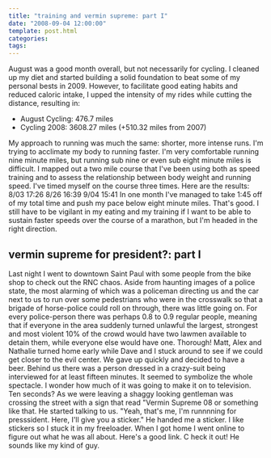 ```yaml
---
title: "training and vermin supreme: part I"
date: "2008-09-04 12:00:00"
template: post.html
categories: 
tags: 
---
```


August was a good month overall, but not necessarily for cycling. I cleaned up my diet and started building a solid foundation to beat some of my personal bests in 2009. However, to facilitate good eating habits and reduced caloric intake, I upped the intensity of my rides while cutting the distance, resulting in: 

- August Cycling: 476.7 miles 
- Cycling 2008: 3608.27 miles (+510.32 miles from 2007) 

My approach to running was much the same: shorter, more intense runs. I'm trying to acclimate my body to running faster. I'm very comfortable running nine minute miles, but running sub nine or even sub eight minute miles is difficult. I mapped out a two mile course that I've been using both as speed training and to assess the relationship between body weight and running speed. I've timed myself on the course three times. Here are the results: 8/03 17:26 8/26 16:39 9/04 15:41 In one month I've managed to take 1:45 off of my total time and push my pace below eight minute miles. That's good. I still have to be vigilant in my eating and my training if I want to be able to sustain faster speeds over the course of a marathon, but I'm headed in the right direction. 

## vermin supreme for president?: part I 

Last night I went to downtown Saint Paul with some people from the bike shop to check out the RNC chaos. Aside from haunting images of a police state, the most alarming of which was a policeman directing us and the car next to us to run over some pedestrians who were in the crosswalk so that a brigade of horse-police could roll on through, there was little going on. For every police-person there was perhaps 0.8 to 0.9 regular people, meaning that if everyone in the area suddenly turned unlawful the largest, strongest and most violent 10% of the crowd would have two lawmen available to detain them, while everyone else would have one. Thorough! Matt, Alex and Nathalie turned home early while Dave and I stuck around to see if we could get closer to the evil center. We gave up quickly and decided to have a beer. Behind us there was a person dressed in a crazy-suit being interviewed for at least fifteen minutes. It seemed to symbolize the whole spectacle. I wonder how much of it was going to make it on to television. Ten seconds? As we were leaving a shaggy looking gentleman was crossing the street with a sign that read "Vermin Supreme 08 or something like that. He started talking to us. "Yeah, that's me, I'm runnnning for presssident. Here, I'll give you a sticker." He handed me a sticker. I like stickers so I stuck it in my freeloader. When I got home I went online to figure out what he was all about. Here's a good link. C heck it out! He sounds like my kind of guy.